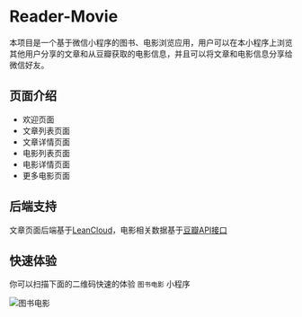 # Reader-Movie

本项目是一个基于微信小程序的图书、电影浏览应用，用户可以在本小程序上浏览其他用户分享的文章和从豆瓣获取的电影信息，并且可以将文章和电影信息分享给微信好友。

## 页面介绍

- 欢迎页面
- 文章列表页面
- 文章详情页面
- 电影列表页面
- 电影详情页面
- 更多电影页面

## 后端支持

文章页面后端基于[LeanCloud](https://leancloud.cn/)，电影相关数据基于[豆瓣API接口](https://developers.douban.com/wiki/?title=guide)

## 快速体验

你可以扫描下面的二维码快速的体验 `图书电影` 小程序

![图书电影](http://ow4hqwlyg.bkt.clouddn.com/gh_70879667d99e_258.jpg)

